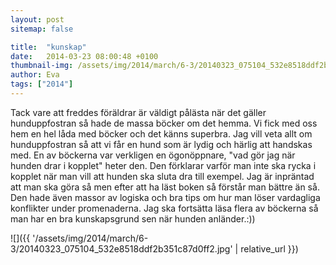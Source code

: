 ```yaml
---
layout: post
sitemap: false

title:  "kunskap"
date:   2014-03-23 08:00:48 +0100
thumbnail-img: /assets/img/2014/march/6-3/20140323_075104_532e8518ddf2b351c87d0ff2.jpg
author: Eva
tags: ["2014"]
---
```


Tack vare att freddes föräldrar är väldigt pålästa när det gäller hunduppfostran så hade de massa böcker om det hemma. Vi fick med oss hem en hel låda med böcker och det känns superbra. Jag vill veta allt om hunduppfostran så att vi får en hund som är lydig och härlig att handskas med. En av böckerna var verkligen en ögonöppnare, "vad gör jag när hunden drar i kopplet" heter den. Den förklarar varför man inte ska rycka i kopplet när man vill att hunden ska sluta dra till exempel. Jag är inpräntad att man ska göra så men efter att ha läst boken så förstår man bättre än så. Den hade även massor av logiska och bra tips om hur man löser vardagliga konflikter under promenaderna. Jag ska fortsätta läsa flera av böckerna så man har en bra kunskapsgrund sen när hunden anländer.:))

![]({{ '/assets/img/2014/march/6-3/20140323_075104_532e8518ddf2b351c87d0ff2.jpg'  | relative_url }})

